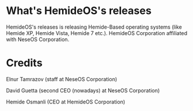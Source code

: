 # What's HemideOS's releases

HemideOS's releases is releasing Hemide-Based operating systems (like Hemide XP, Hemide Vista, Hemide 7 etc.). HemideOS Corporation affiliated with NeseOS Corporation. 

# Credits

Elnur Tamrazov (staff at NeseOS Corporation)

David Guetta (second CEO (nowadays) at NeseOS Corporation)

Hemide Osmanli (CEO at HemideOS Corporation)
